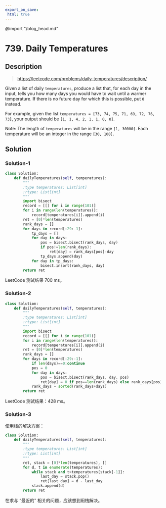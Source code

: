 ```yaml
---
export_on_save:
 html: true
---
```

@import "/blog_head.md"

# 739. Daily Temperatures

## Description

> <https://leetcode.com/problems/daily-temperatures/description/>

Given a list of daily `temperatures`, produce a list that, for each day in the input, tells you how many days you would have to wait until a warmer temperature. If there is no future day for which this is possible, put `0` instead.

For example, given the list `temperatures = [73, 74, 75, 71, 69, 72, 76, 73]`, your output should be `[1, 1, 4, 2, 1, 1, 0, 0]`.

Note: The length of `temperatures` will be in the range `[1, 30000]`. Each temperature will be an integer in the range `[30, 100]`.

## Solution

### Solution-1
``` python {class=line-numbers}
class Solution:
    def dailyTemperatures(self, temperatures):
        """
        :type temperatures: List[int]
        :rtype: List[int]
        """
        import bisect
        record = [[] for i in range(101)]
        for i in range(len(temperatures)):
            record[temperatures[i]].append(i)
        ret = [0]*len(temperatures)
        rank_days = []
        for days in record[:29:-1]:
            tp_days = []
            for day in days:
                pos = bisect.bisect(rank_days, day)
                if pos!=len(rank_days):
                    ret[day] = rank_days[pos]-day
                tp_days.append(day)
            for day in tp_days:
                bisect.insort(rank_days, day)
        return ret
```
LeetCode 测试结果 700 ms。

### Solution-2
```python {class=line-numbers}
class Solution:
    def dailyTemperatures(self, temperatures):
        """
        :type temperatures: List[int]
        :rtype: List[int]
        """
        import bisect
        record = [[] for i in range(101)]
        for i in range(len(temperatures)):
            record[temperatures[i]].append(i)
        ret = [0]*len(temperatures)
        rank_days = []
        for days in record[:29:-1]:
            if len(days)==0:continue
            pos = 0
            for day in days:
                pos = bisect.bisect(rank_days, day, pos)
                ret[day] = 0 if pos==len(rank_days) else rank_days[pos]-day
            rank_days = sorted(rank_days+days)
        return ret
```
LeetCode 测试结果：428 ms。

### Solution-3

使用栈的解决方案：

```python {class=line-numbers}
class Solution:
    def dailyTemperatures(self, temperatures):
        """
        :type temperatures: List[int]
        :rtype: List[int]
        """
        ret, stack = [0]*len(temperatures), []
        for d, t in enumerate(temperatures):
            while stack and t>temperatures[stack[-1]]:
                last_day = stack.pop()
                ret[last_day] = d - last_day
            stack.append(d)
        return ret
```

在求与 “最近的” 相关的问题，应该想到用栈解决。
